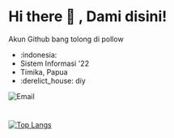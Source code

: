 
<!--
How to make this gif ?

I made my with https://codesandbox.io/s/github-profile-2ijk7
Then i recorded my screen to gif on Mac with Quicktime  and save result to [assets/github.mov](assets/github.mov)
This [gist](https://gist.github.com/tskaggs/6394639) help me to create a dedicated command that convert MOV to GIF.
Type this command `make generate-gif` to generate [assets/github.gif](assets/github.gif)
-->
# Hi there 👋 , Dami disini! 
<p> Akun Github bang tolong di pollow
<ul>
 <li>:indonesia: </li>
 <li> Sistem Informasi '22</li>
 <li> Timika, Papua </li>
 <li>:derelict_house: diy </li>     
</ul>
<p contact 
   <a href = "mailto: abc@example.com"><img src="https://www.bing.com/images/search?view=detailV2&ccid=kxashKTg&id=EFBFB1FCCAA8D3EDE49C3FA778283FFCAD60142D&thid=OIP.kxashKTg-pXNYMmQQ7VbBQHaHb&mediaurl=https%3a%2f%2fth.bing.com%2fth%2fid%2fR.9316ac84a4e0fa95cd60c99043b55b05%3frik%3dLRRgrfw%252fKHinPw%26riu%3dhttp%253a%252f%252fcdn.onlinewebfonts.com%252fsvg%252fimg_358140.png%26ehk%3dz9kuPQxluSripFQacD9IXPFMpvV%252bCtVaZRPFRVDUy%252bk%253d%26risl%3d%26pid%3dImgRaw%26r%3d0&exph=984&expw=980&q=email+svg&simid=608054931630787874&FORM=IRPRST&ck=DCEBC786E5E149B3649CA6FBB94C5F1C&selectedIndex=0&ajaxhist=0&ajaxserp=0" alt="Email"></a>

#

 [![Top Langs](https://github-readme-stats-git-masterrstaa-rickstaa.vercel.app/api/top-langs/?username=damisaviola)](https://github.com/damisaviola/github-readme-stats) 
